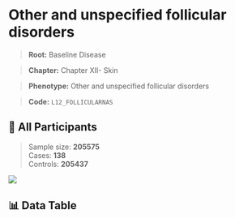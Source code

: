 # Other and unspecified follicular disorders

> **Root:** Baseline Disease  

> **Chapter:** Chapter XII- Skin  

> **Phenotype:** Other and unspecified follicular disorders  

> **Code:** `L12_FOLLICULARNAS`

## 🧪 All Participants  
> Sample size: **205575**  
> Cases: **138**  
> Controls: **205437**
<img src="/Sensitive/Figures/ALL/Incidence/L12_FOLLICULARNAS.png"/>

## 📊 Data Table
<CsvTableMRF src="/Sensitive/Data/ALL/Incidence/COX_L12_FOLLICULARNAS.csv"/>

